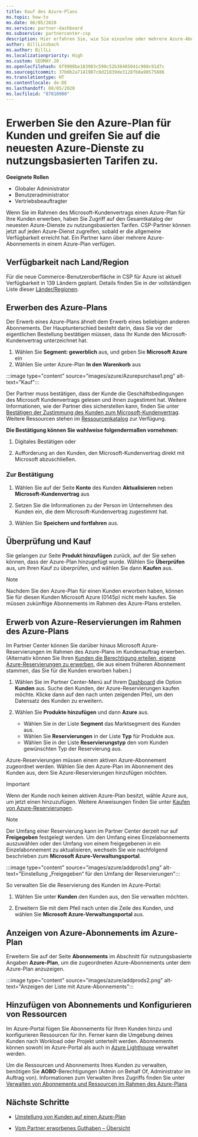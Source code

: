 ```yaml
---
title: Kauf des Azure-Plans
ms.topic: how-to
ms.date: 06/05/2020
ms.service: partner-dashboard
ms.subservice: partnercenter-csp
description: Hier erfahren Sie, wie Sie einzelne oder mehrere Azure-Abonnements und Azure-Reservierungen im Azure-Plan erwerben, Ressourcen konfigurieren sowie Abonnements anzeigen oder hinzufügen.
author: BillLinzbach
ms.author: BillLi
ms.localizationpriority: High
ms.custom: SEOMAY.20
ms.openlocfilehash: 6f9908be183983c590c52b38465041c908c91d7c
ms.sourcegitcommit: 37b0b2a7141907c8d21839de3128fb8a98575886
ms.translationtype: HT
ms.contentlocale: de-DE
ms.lasthandoff: 08/05/2020
ms.locfileid: "87810900"
---
```

# <a name="purchase-the-azure-plan-for-customers--access-the-latest-azure-services-at-pay-as-you-go-rates"></a>Erwerben Sie den Azure-Plan für Kunden und greifen Sie auf die neuesten Azure-Dienste zu nutzungsbasierten Tarifen zu.

**Geeignete Rollen**
- Globaler Administrator
- Benutzeradministrator
- Vertriebsbeauftragter

Wenn Sie im Rahmen des Microsoft-Kundenvertrags einen Azure-Plan für Ihre Kunden erwerben, haben Sie Zugriff auf den Gesamtkatalog der neuesten Azure-Dienste zu nutzungsbasierten Tarifen. CSP-Partner können jetzt auf jeden Azure-Dienst zugreifen, sobald er die allgemeine Verfügbarkeit erreicht hat. Ein Partner kann über mehrere Azure-Abonnements in einem Azure-Plan verfügen. 

## <a name="countryregion-availability"></a>Verfügbarkeit nach Land/Region
Für die neue Commerce-Benutzeroberfläche in CSP für Azure ist aktuell Verfügbarkeit in 139 Ländern geplant. Details finden Sie in der vollständigen Liste dieser [Länder/Regionen](https://query.prod.cms.rt.microsoft.com/cms/api/am/binary/RE3QN0x). 

## <a name="how-to-purchase-azure-plan"></a>Erwerben des Azure-Plans

Der Erwerb eines Azure-Plans ähnelt dem Erwerb eines beliebigen anderen Abonnements. Der Hauptunterschied besteht darin, dass Sie vor der eigentlichen Bestellung bestätigen müssen, dass Ihr Kunde den Microsoft-Kundenvertrag unterzeichnet hat.

1. Wählen Sie **Segment: gewerblich** aus, und geben Sie **Microsoft Azure** ein 
2. Wählen Sie unter Azure-Plan **In den Warenkorb** aus

:::image type="content" source="images/azure/Azurepurchase1.png" alt-text="Kauf":::

Der Partner muss bestätigen, dass der Kunde die Geschäftsbedingungen des Microsoft Kundenvertrags gelesen und ihnen zugestimmt hat. Weitere Informationen, wie der Partner dies sicherstellen kann, finden Sie unter [Bestätigen der Zustimmung des Kunden zum Microsoft-Kundenvertrag](confirm-customer-agreement.md). Weitere Ressourcen stehen im [Ressourcenkatalog](https://partner.microsoft.com/resources/collection/Microsoft-Customer-Agreement-in-the-CSP-program#/) zur Verfügung.

**Die Bestätigung können Sie wahlweise folgendermaßen vornehmen:** 

1. Digitales Bestätigen oder

2. Aufforderung an den Kunden, den Microsoft-Kundenvertrag direkt mit Microsoft abzuschließen. 

### <a name="to-confirm"></a>Zur Bestätigung 

1. Wählen Sie auf der Seite **Konto** des Kunden **Aktualisieren** neben **Microsoft-Kundenvertrag** aus  

2. Setzen Sie die Informationen zu der Person im Unternehmen des Kunden ein, die dem Microsoft-Kundenvertrag zugestimmt hat.

3. Wählen Sie **Speichern und fortfahren** aus.  

## <a name="review-and-buy"></a>Überprüfung und Kauf

Sie gelangen zur Seite **Produkt hinzufügen** zurück, auf der Sie sehen können, dass der Azure-Plan hinzugefügt wurde. Wählen Sie **Überprüfen** aus, um Ihren Kauf zu überprüfen, und wählen Sie dann **Kaufen** aus. 

>[!Note]
>Nachdem Sie den Azure-Plan für einen Kunden erworben haben, können Sie für diesen Kunden Microsoft Azure (0145p) nicht mehr kaufen. Sie müssen zukünftige Abonnements im Rahmen des Azure-Plans erstellen.

## <a name="purchase-azure-reservations-under-the-azure-plan"></a>Erwerb von Azure-Reservierungen im Rahmen des Azure-Plans 
  
Im Partner Center können Sie darüber hinaus Microsoft Azure-Reservierungen im Rahmen des Azure-Plans im Kundenauftrag erwerben. (Alternativ können Sie Ihren [Kunden die Berechtigung erteilen, eigene Azure-Reservierungen zu erwerben](give-customers-permission.md), die aus einem früheren Abonnement stammen, das Sie für die Kunden erworben haben.)

1. Wählen Sie im Partner Center-Menü auf Ihrem [Dashboard](https://partner.microsoft.com/dashboard/) die Option **Kunden** aus. Suche den Kunden, der Azure-Reservierungen kaufen möchte. Klicke dann auf den nach unten zeigenden Pfeil, um den Datensatz des Kunden zu erweitern.

2. Wählen Sie **Produkte hinzufügen** und dann **Azure** aus. 

   - Wählen Sie in der Liste **Segment** das Marktsegment des Kunden aus.
   - Wählen Sie **Reservierungen** in der Liste **Typ** für Produkte aus.
   - Wählen Sie in der Liste **Reservierungstyp** den vom Kunden gewünschten Typ der Reservierung aus.

Azure-Reservierungen müssen einem aktiven Azure-Abonnement zugeordnet werden. Wählen Sie den Azure-Plan im Abonnement des Kunden aus, dem Sie Azure-Reservierungen hinzufügen möchten. 

>[!Important] 
>Wenn der Kunde noch keinen aktiven Azure-Plan besitzt, wähle Azure aus, um jetzt einen hinzuzufügen. Weitere Anweisungen finden Sie unter [Kaufen von Azure-Reservierungen](azure-reservations-buying.md#purchase-azure-reservations).

>[!Note]
>Der Umfang einer Reservierung kann im Partner Center derzeit nur auf **Freigegeben** festgelegt werden. Um den Umfang eines Einzelabonnements auszuwählen oder den Umfang von einem freigegebenen in ein Einzelabonnement zu aktualisieren, wechseln Sie wie nachfolgend beschrieben zum **Microsoft Azure-Verwaltungsportal**. 

:::image type="content" source="images/azure/addprods1.png" alt-text="Einstellung „Freigegeben“ für den Umfang der Reservierungen":::

So verwalten Sie die Reservierung des Kunden im Azure-Portal: 

1. Wählen Sie unter **Kunden** den Kunden aus, den Sie verwalten möchten. 

2. Erweitern Sie mit dem Pfeil nach unten die Zeile des Kunden, und wählen Sie **Microsoft Azure-Verwaltungsportal** aus.  
 
## <a name="view-azure-subscriptions-under-the-azure-plan"></a>Anzeigen von Azure-Abonnements im Azure-Plan

Erweitern Sie auf der Seite **Abonnements** im Abschnitt für nutzungsbasierte Angaben **Azure-Plan**, um die zugeordneten Azure-Abonnements unter dem Azure-Plan anzuzeigen.

:::image type="content" source="images/azure/addprods2.png" alt-text="Anzeigen der Liste mit Azure-Abonnements"::: 


## <a name="add-subscriptions-and-configure-resources"></a>Hinzufügen von Abonnements und Konfigurieren von Ressourcen

Im Azure-Portal fügen Sie Abonnements für Ihren Kunden hinzu und konfigurieren Ressourcen für ihn. Ferner kann die Umgebung deines Kunden nach Workload oder Projekt unterteilt werden. Abonnements können sowohl im Azure-Portal als auch in [Azure Lighthouse](https://azure.microsoft.com/services/azure-lighthouse/) verwaltet werden. 

Um die Ressourcen und Abonnements Ihres Kunden zu verwalten, benötigen Sie **AOBO**-Berechtigungen (Admin on Behalf Of, Administrator im Auftrag von). Informationen zum Verwalten Ihres Zugriffs finden Sie unter [Verwalten von Abonnements und Ressourcen im Rahmen des Azure-Plans](azure-plan-manage.md)

## <a name="next-steps"></a>Nächste Schritte

- [Umstellung von Kunden auf einen Azure-Plan](azure-plan-transition.md)

- [Vom Partner erworbenes Guthaben – Übersicht](partner-earned-credit.md)
